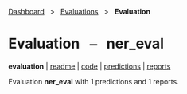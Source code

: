 [Dashboard](../../index.md)  &nbsp; > &nbsp; [Evaluations](../index.md)  &nbsp; > &nbsp; **Evaluation** 

# Evaluation &nbsp; ⎯ &nbsp; ner_eval

**evaluation** | [readme](readme.md) | [code](code.md) | [predictions](predictions/index.md) | [reports](reports/index.md) 

Evaluation **ner_eval** with 1 predictions and 1 reports.

